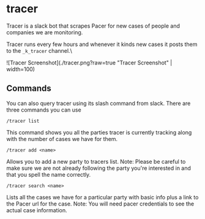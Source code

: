 # tracer

Tracer is a slack bot that scrapes Pacer for new cases of people and companies we are monitoring.

Tracer runs every few hours and whenever it kinds new cases it posts them to the `_k_tracer` channel.\

![Tracer Screenshot](./tracer.png?raw=true "Tracer Screenshot" | width=100) <!-- .element height="50%" width="50%" -->

Commands 
--- 
You can also query tracer using its slash command from slack. There are three commands you can use

`/tracer list`

This command shows you all the parties tracer is currently tracking along with the number of cases we have for them.

`/tracer add <name>` 

Allows you to add a new party to tracers list. 
Note: Please be careful to make sure we are not already following the party you're interested in and that you spell the name correctly.

`/tracer search <name>`

Lists all the cases we have for a particular party with basic info plus a link to the Pacer url for the case. 
Note: You will need pacer credentials to see the actual case information.





